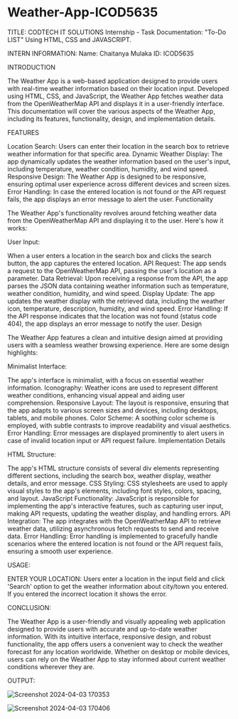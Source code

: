 # Weather-App-ICOD5635

TITLE: CODTECH IT SOLUTIONS Internship - Task Documentation: "To-Do LIST" Using HTML, CSS and JAVASCRIPT.

INTERN INFORMATION: Name: Chaitanya Mulaka ID: ICOD5635

INTRODUCTION

The Weather App is a web-based application designed to provide users with real-time weather information based on their location input. Developed using HTML, CSS, and JavaScript, the Weather App fetches weather data from the OpenWeatherMap API and displays it in a user-friendly interface. This documentation will cover the various aspects of the Weather App, including its features, functionality, design, and implementation details.

FEATURES

Location Search: Users can enter their location in the search box to retrieve weather information for that specific area.
Dynamic Weather Display: The app dynamically updates the weather information based on the user's input, including temperature, weather condition, humidity, and wind speed.
Responsive Design: The Weather App is designed to be responsive, ensuring optimal user experience across different devices and screen sizes.
Error Handling: In case the entered location is not found or the API request fails, the app displays an error message to alert the user.
Functionality

The Weather App's functionality revolves around fetching weather data from the OpenWeatherMap API and displaying it to the user. Here's how it works:

User Input: 

When a user enters a location in the search box and clicks the search button, the app captures the entered location.
API Request: The app sends a request to the OpenWeatherMap API, passing the user's location as a parameter.
Data Retrieval: Upon receiving a response from the API, the app parses the JSON data containing weather information such as temperature, weather condition, humidity, and wind speed.
Display Update: The app updates the weather display with the retrieved data, including the weather icon, temperature, description, humidity, and wind speed.
Error Handling: If the API response indicates that the location was not found (status code 404), the app displays an error message to notify the user.
Design

The Weather App features a clean and intuitive design aimed at providing users with a seamless weather browsing experience. Here are some design highlights:

Minimalist Interface: 

The app's interface is minimalist, with a focus on essential weather information.
Iconography: Weather icons are used to represent different weather conditions, enhancing visual appeal and aiding user comprehension.
Responsive Layout: The layout is responsive, ensuring that the app adapts to various screen sizes and devices, including desktops, tablets, and mobile phones.
Color Scheme: A soothing color scheme is employed, with subtle contrasts to improve readability and visual aesthetics.
Error Handling: Error messages are displayed prominently to alert users in case of invalid location input or API request failure.
Implementation Details

HTML Structure: 

The app's HTML structure consists of several div elements representing different sections, including the search box, weather display, weather details, and error message.
CSS Styling: CSS stylesheets are used to apply visual styles to the app's elements, including font styles, colors, spacing, and layout.
JavaScript Functionality: JavaScript is responsible for implementing the app's interactive features, such as capturing user input, making API requests, updating the weather display, and handling errors.
API Integration: The app integrates with the OpenWeatherMap API to retrieve weather data, utilizing asynchronous fetch requests to send and receive data.
Error Handling: Error handling is implemented to gracefully handle scenarios where the entered location is not found or the API request fails, ensuring a smooth user experience.

USAGE:

ENTER YOUR LOCATION: Users enter a location in the input field and click 'Search' option to get the weather information about city/town you entered. 
If you entered the incorrect location it shows the error.

CONCLUSION:

The Weather App is a user-friendly and visually appealing web application designed to provide users with accurate and up-to-date weather information. With its intuitive interface, responsive design, and robust functionality, the app offers users a convenient way to check the weather forecast for any location worldwide. Whether on desktop or mobile devices, users can rely on the Weather App to stay informed about current weather conditions wherever they are.

OUTPUT:

![Screenshot 2024-04-03 170353](https://github.com/Chey2266/WEATHER-APP-ICOD5635/assets/153630592/76c075d4-1f6e-487a-a819-33bf9e3e3ee9)

![Screenshot 2024-04-03 170406](https://github.com/Chey2266/WEATHER-APP-ICOD5635/assets/153630592/c0a0466b-4f55-49e2-ac69-a78b9510df7e)





